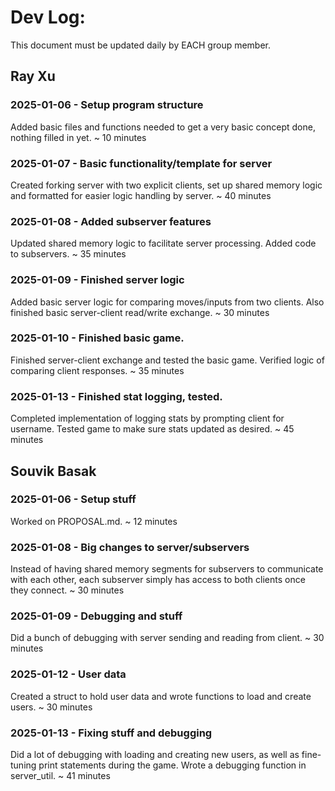 # Dev Log:

This document must be updated daily by EACH group member.

## Ray Xu

### 2025-01-06 - Setup program structure
Added basic files and functions needed to get a very basic concept done, nothing filled in yet. ~ 10 minutes

### 2025-01-07 - Basic functionality/template for server
Created forking server with two explicit clients, set up shared memory logic and formatted for easier logic handling by server. ~ 40 minutes

### 2025-01-08 - Added subserver features
Updated shared memory logic to facilitate server processing. Added code to subservers. ~ 35 minutes

### 2025-01-09 - Finished server logic
Added basic server logic for comparing moves/inputs from two clients. Also finished basic server-client read/write exchange. ~ 30 minutes

### 2025-01-10 - Finished basic game.
Finished server-client exchange and tested the basic game. Verified logic of comparing client responses. ~ 35 minutes

### 2025-01-13 - Finished stat logging, tested.
Completed implementation of logging stats by prompting client for username. Tested game to make sure stats updated as desired. ~ 45 minutes

## Souvik Basak

### 2025-01-06 - Setup stuff
Worked on PROPOSAL.md. ~ 12 minutes

### 2025-01-08 - Big changes to server/subservers
Instead of having shared memory segments for subservers to communicate with each other, each subserver simply has access to both clients once they connect. ~ 30 minutes

### 2025-01-09 - Debugging and stuff
Did a bunch of debugging with server sending and reading from client. ~ 30 minutes

### 2025-01-12 - User data
Created a struct to hold user data and wrote functions to load and create users. ~ 30 minutes

### 2025-01-13 - Fixing stuff and debugging
Did a lot of debugging with loading and creating new users, as well as fine-tuning print statements during the game. Wrote a debugging function in server_util. ~ 41 minutes
